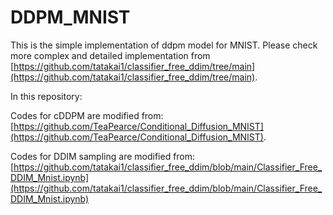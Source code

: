 # DDPM_MNIST

This is the simple implementation of ddpm model for MNIST. Please check more complex and detailed implementation from [https://github.com/tatakai1/classifier_free_ddim/tree/main](https://github.com/tatakai1/classifier_free_ddim/tree/main).

In this repository:

Codes for cDDPM are modified from: [https://github.com/TeaPearce/Conditional_Diffusion_MNIST](https://github.com/TeaPearce/Conditional_Diffusion_MNIST). 

Codes for DDIM sampling are modified from: [https://github.com/tatakai1/classifier_free_ddim/blob/main/Classifier_Free_DDIM_Mnist.ipynb](https://github.com/tatakai1/classifier_free_ddim/blob/main/Classifier_Free_DDIM_Mnist.ipynb)
